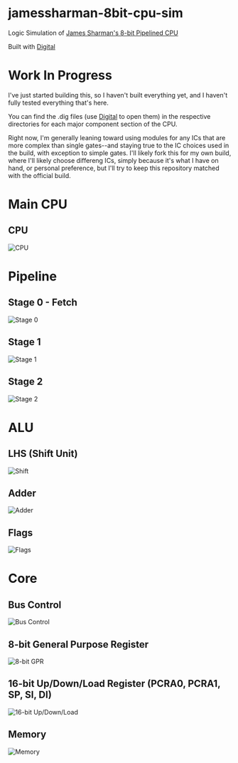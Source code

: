 # jamessharman-8bit-cpu-sim
Logic Simulation of [James Sharman's 8-bit Pipelined CPU](https://www.youtube.com/watch?v=3iHag4k4yEg&amp;list=PLFhc0MFC8MiCDOh3cGFji3qQfXziB9yOw)

Built with [Digital](https://github.com/hneemann/Digital)

# Work In Progress

I've just started building this, so I haven't built everything yet, and I haven't fully tested everything that's here.

You can find the .dig files (use [Digital](https://github.com/hneemann/Digital) to open them) in the respective directories for each major component section of the CPU.

Right now, I'm generally leaning toward using modules for any ICs that are more complex than single gates--and staying true to the IC choices used in the build, with exception to simple gates.  I'll likely fork this for my own build, where I'll likely choose differeng ICs, simply because it's what I have on hand, or personal preference, but I'll try to keep this repository matched with the official build.

# Main CPU
## CPU
![CPU](https://raw.githubusercontent.com/jamon/jamessharman-8bit-cpu-sim/main/Cpu.svg)

# Pipeline

## Stage 0 - Fetch
![Stage 0](https://raw.githubusercontent.com/jamon/jamessharman-8bit-cpu-sim/main/pipeline/pipeline-stage0.svg)

## Stage 1
![Stage 1](https://raw.githubusercontent.com/jamon/jamessharman-8bit-cpu-sim/main/pipeline/pipeline-stage1.svg)


## Stage 2
![Stage 2](https://raw.githubusercontent.com/jamon/jamessharman-8bit-cpu-sim/main/pipeline/pipeline-stage2.svg)

# ALU

## LHS (Shift Unit)
![Shift](https://raw.githubusercontent.com/jamon/jamessharman-8bit-cpu-sim/main/alu/shift.svg)

## Adder
![Adder](https://raw.githubusercontent.com/jamon/jamessharman-8bit-cpu-sim/main/alu/adder.svg)

## Flags
![Flags](https://raw.githubusercontent.com/jamon/jamessharman-8bit-cpu-sim/main/alu/flags.svg)

# Core

## Bus Control
![Bus Control](https://raw.githubusercontent.com/jamon/jamessharman-8bit-cpu-sim/main/mainbus/buscontrol.svg)

## 8-bit General Purpose Register
![8-bit GPR](https://raw.githubusercontent.com/jamon/jamessharman-8bit-cpu-sim/main/mainbus/reg-8bit-generalpurpose.svg)

## 16-bit Up/Down/Load Register (PCRA0, PCRA1, SP, SI, DI)
![16-bit Up/Down/Load](https://raw.githubusercontent.com/jamon/jamessharman-8bit-cpu-sim/main/mainbus/reg-16bit-updownload.svg)

## Memory
![Memory](https://raw.githubusercontent.com/jamon/jamessharman-8bit-cpu-sim/main/mainbus/memory.svg)

